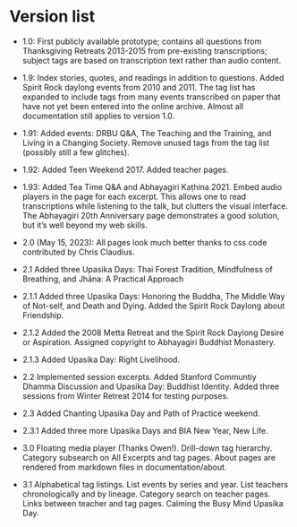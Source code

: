 <!--TITLE:Version list-->
# Version list
- 1.0: First publicly available prototype; contains all questions from Thanksgiving Retreats 2013-2015 from pre-existing transcriptions; subject tags are based on transcription text rather than audio content.

- 1.9: Index stories, quotes, and readings in addition to questions. Added Spirit Rock daylong events from 2010 and 2011. The tag list has expanded to include tags from many events transcribed on paper that have not yet been entered into the online archive. Almost all documentation still applies to version 1.0.

- 1.91: Added events: DRBU Q&A, The Teaching and the Training, and Living in a Changing Society. Remove unused tags from the tag list (possibly still a few glitches).

- 1.92: Added Teen Weekend 2017. Added teacher pages.

- 1.93: Added Tea Time Q&A and Abhayagiri Kaṭhina 2021. Embed audio players in the page for each excerpt. This allows one to read transcriptions while listening to the talk, but clutters the visual interface. The Abhayagiri 20th Anniversary page demonstrates a good solution, but it’s well beyond my web skills.

- 2.0 (May 15, 2023): All pages look much better thanks to css code contributed by Chris Claudius.

- 2.1 Added three Upasika Days: Thai Forest Tradition, Mindfulness of Breathing, and Jhāna: A Practical Approach

- 2.1.1 Added three Upasika Days: Honoring the Buddha, The Middle Way of Not-self, and Death and Dying. Added the Spirit Rock Daylong about Friendship.

- 2.1.2 Added the 2008 Metta Retreat and the Spirit Rock Daylong Desire or Aspiration. Assigned copyright to Abhayagiri Buddhist Monastery.

- 2.1.3 Added Upasika Day: Right Livelihood.

- 2.2 Implemented session excerpts. Added Stanford Communtiy Dhamma Discussion and Upasika Day: Buddhist Identity. Added three sessions from Winter Retreat 2014 for testing purposes.

- 2.3 Added Chanting Upasika Day and Path of Practice weekend.

- 2.3.1 Added three more Upasika Days and BIA New Year, New Life.

- 3.0 Floating media player (Thanks Owen!). Drill-down tag hierarchy. Category subsearch on All Excerpts and tag pages. About pages are rendered from markdown files in documentation/about.

- 3.1 Alphabetical tag listings. List events by series and year. List teachers chronologically and by lineage. Category search on teacher pages. Links between teacher and tag pages. Calming the Busy Mind Upasika Day.
